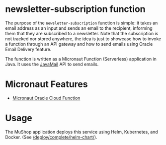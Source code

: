 # newsletter-subscription function

The purpose of the `newsletter-subscription` function is simple: it takes an email address as an input and sends an email to the recipient, informing them that they are subscribed to a newsletter. Note that the subscription is not tracked nor stored anywhere, the idea is just to showcase how to invoke a function through an API gateway and how to send emails using Oracle Email Delivery feature.

The function is written as a Micronaut Function (Serverless) application in Java. It uses the [JavaMail](https://javaee.github.io/javamail/) API to send emails.

# Micronaut Features

* [Micronaut Oracle Cloud Function](https://micronaut-projects.github.io/micronaut-oracle-cloud/latest/guide/#functions)

# Usage

The MuShop application deploys this service using Helm, Kubernetes, and Docker. (See
[/deploy/complete/helm-chart/](https://github.com/pgressa/oraclecloud-cloudnative/tree/master/deploy/complete/helm-chart)).
